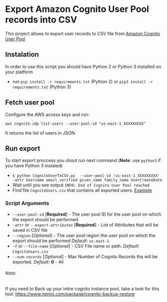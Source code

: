 #  Export Amazon Cognito User Pool records into CSV

This project allows to export user records to CSV file from [Amazon Cognito User Pool](https://docs.aws.amazon.com/cognito/latest/developerguide/cognito-user-identity-pools.html)

## Instalation

In order to use this script you should have Python 2 or Python 3 installed on your platform
- run `pip install -r requirements.txt` (Python 2) or `pip3 install -r requirements.txt` (Python 3)

## Fetch user pool 
Configure the AWS access keys and run:

``` shell
aws cognito-idp list-users --user-pool-id "us-east-1_XXXXXXXXX"
```

It returns the list of users in JSON.

## Run export

To start export proccess you shout run next command (__Note__: use `python3` if you have Python 3 instaled)
- `$ python CognitoUserToCSV.py  --user-pool-id 'us-east-1_XXXXXXXXX' -attr Username email_verified given_name family_name UserCreateDate`
- Wait until you see output `INFO: End of Cognito User Pool reached`
- Find file `CognitoUsers.csv` that contains all exported users. [Example](https://github.com/hawkerfun/cognito-csv-exporter/blob/master/CognitoUsers.csv) 

### Script Arguments

- `--user-pool-id` [__Required__] - The user pool ID for the user pool on which the export should be performed
- `-attr` or `--export-attributes` [__Required__] - List of Attributes that will be saved in CSV file
- `--region` [_Optional_] - The user pool region the user pool on which the export should be performed _Default_: `us-east-1`
- `-f` or `--file-name` [_Optional_] - CSV File name or path. _Default_: `CognitoUsers.csv`
- `--num-records` [_Optional_] - Max Number of Cognito Records tha will be exported. _Default_: __0__ - All

###### Note:

If you need to Back up your intire cognito instance pool, take a look for this tool: https://www.npmjs.com/package/cognito-backup-restore

